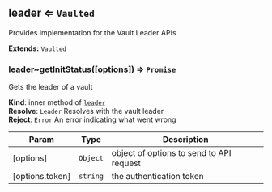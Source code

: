 <a name="module_leader"></a>
## leader ⇐ <code>Vaulted</code>
Provides implementation for the Vault Leader APIs

**Extends:** <code>Vaulted</code>  
<a name="module_leader..getInitStatus"></a>
### leader~getInitStatus([options]) ⇒ <code>Promise</code>
Gets the leader of a vault

**Kind**: inner method of <code>[leader](#module_leader)</code>  
**Resolve**: <code>Leader</code> Resolves with the vault leader  
**Reject**: <code>Error</code> An error indicating what went wrong  

| Param | Type | Description |
| --- | --- | --- |
| [options] | <code>Object</code> | object of options to send to API request |
| [options.token] | <code>string</code> | the authentication token |

